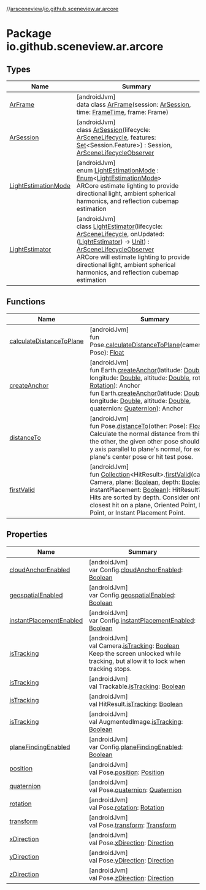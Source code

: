 //[arsceneview](../../index.md)/[io.github.sceneview.ar.arcore](index.md)

# Package io.github.sceneview.ar.arcore

## Types

| Name | Summary |
|---|---|
| [ArFrame](-ar-frame/index.md) | [androidJvm]<br>data class [ArFrame](-ar-frame/index.md)(session: [ArSession](-ar-session/index.md), time: [FrameTime](../../../sceneview/sceneview/io.github.sceneview.utils/-frame-time/index.md), frame: Frame) |
| [ArSession](-ar-session/index.md) | [androidJvm]<br>class [ArSession](-ar-session/index.md)(lifecycle: [ArSceneLifecycle](../io.github.sceneview.ar/-ar-scene-lifecycle/index.md), features: [Set](https://kotlinlang.org/api/latest/jvm/stdlib/kotlin.collections/-set/index.html)&lt;Session.Feature&gt;) : Session, [ArSceneLifecycleObserver](../io.github.sceneview.ar/-ar-scene-lifecycle-observer/index.md) |
| [LightEstimationMode](-light-estimation-mode/index.md) | [androidJvm]<br>enum [LightEstimationMode](-light-estimation-mode/index.md) : [Enum](https://kotlinlang.org/api/latest/jvm/stdlib/kotlin/-enum/index.html)&lt;[LightEstimationMode](-light-estimation-mode/index.md)&gt; <br>ARCore estimate lighting to provide directional light, ambient spherical harmonics, and reflection cubemap estimation |
| [LightEstimator](-light-estimator/index.md) | [androidJvm]<br>class [LightEstimator](-light-estimator/index.md)(lifecycle: [ArSceneLifecycle](../io.github.sceneview.ar/-ar-scene-lifecycle/index.md), onUpdated: ([LightEstimator](-light-estimator/index.md)) -&gt; [Unit](https://kotlinlang.org/api/latest/jvm/stdlib/kotlin/-unit/index.html)) : [ArSceneLifecycleObserver](../io.github.sceneview.ar/-ar-scene-lifecycle-observer/index.md)<br>ARCore will estimate lighting to provide directional light, ambient spherical harmonics, and reflection cubemap estimation |

## Functions

| Name | Summary |
|---|---|
| [calculateDistanceToPlane](calculate-distance-to-plane.md) | [androidJvm]<br>fun Pose.[calculateDistanceToPlane](calculate-distance-to-plane.md)(cameraPose: Pose): [Float](https://kotlinlang.org/api/latest/jvm/stdlib/kotlin/-float/index.html) |
| [createAnchor](create-anchor.md) | [androidJvm]<br>fun Earth.[createAnchor](create-anchor.md)(latitude: [Double](https://kotlinlang.org/api/latest/jvm/stdlib/kotlin/-double/index.html), longitude: [Double](https://kotlinlang.org/api/latest/jvm/stdlib/kotlin/-double/index.html), altitude: [Double](https://kotlinlang.org/api/latest/jvm/stdlib/kotlin/-double/index.html), rotation: [Rotation](../../../sceneview/io.github.sceneview.math/-rotation/index.md)): Anchor<br>fun Earth.[createAnchor](create-anchor.md)(latitude: [Double](https://kotlinlang.org/api/latest/jvm/stdlib/kotlin/-double/index.html), longitude: [Double](https://kotlinlang.org/api/latest/jvm/stdlib/kotlin/-double/index.html), altitude: [Double](https://kotlinlang.org/api/latest/jvm/stdlib/kotlin/-double/index.html), quaternion: [Quaternion](../../../sceneview/sceneview/dev.romainguy.kotlin.math/-quaternion/index.md)): Anchor |
| [distanceTo](distance-to.md) | [androidJvm]<br>fun Pose.[distanceTo](distance-to.md)(other: Pose): [Float](https://kotlinlang.org/api/latest/jvm/stdlib/kotlin/-float/index.html)<br>Calculate the normal distance from this to the other, the given other pose should have y axis parallel to plane's normal, for example plane's center pose or hit test pose. |
| [firstValid](first-valid.md) | [androidJvm]<br>fun [Collection](https://kotlinlang.org/api/latest/jvm/stdlib/kotlin.collections/-collection/index.html)&lt;HitResult&gt;.[firstValid](first-valid.md)(camera: Camera, plane: [Boolean](https://kotlinlang.org/api/latest/jvm/stdlib/kotlin/-boolean/index.html), depth: [Boolean](https://kotlinlang.org/api/latest/jvm/stdlib/kotlin/-boolean/index.html), instantPlacement: [Boolean](https://kotlinlang.org/api/latest/jvm/stdlib/kotlin/-boolean/index.html)): HitResult?<br>Hits are sorted by depth. Consider only closest hit on a plane, Oriented Point, Depth Point, or Instant Placement Point. |

## Properties

| Name | Summary |
|---|---|
| [cloudAnchorEnabled](cloud-anchor-enabled.md) | [androidJvm]<br>var Config.[cloudAnchorEnabled](cloud-anchor-enabled.md): [Boolean](https://kotlinlang.org/api/latest/jvm/stdlib/kotlin/-boolean/index.html) |
| [geospatialEnabled](geospatial-enabled.md) | [androidJvm]<br>var Config.[geospatialEnabled](geospatial-enabled.md): [Boolean](https://kotlinlang.org/api/latest/jvm/stdlib/kotlin/-boolean/index.html) |
| [instantPlacementEnabled](instant-placement-enabled.md) | [androidJvm]<br>var Config.[instantPlacementEnabled](instant-placement-enabled.md): [Boolean](https://kotlinlang.org/api/latest/jvm/stdlib/kotlin/-boolean/index.html) |
| [isTracking](is-tracking.md) | [androidJvm]<br>val Camera.[isTracking](is-tracking.md): [Boolean](https://kotlinlang.org/api/latest/jvm/stdlib/kotlin/-boolean/index.html)<br>Keep the screen unlocked while tracking, but allow it to lock when tracking stops. |
| [isTracking](is-tracking.md) | [androidJvm]<br>val Trackable.[isTracking](is-tracking.md): [Boolean](https://kotlinlang.org/api/latest/jvm/stdlib/kotlin/-boolean/index.html) |
| [isTracking](is-tracking.md) | [androidJvm]<br>val HitResult.[isTracking](is-tracking.md): [Boolean](https://kotlinlang.org/api/latest/jvm/stdlib/kotlin/-boolean/index.html) |
| [isTracking](is-tracking.md) | [androidJvm]<br>val AugmentedImage.[isTracking](is-tracking.md): [Boolean](https://kotlinlang.org/api/latest/jvm/stdlib/kotlin/-boolean/index.html) |
| [planeFindingEnabled](plane-finding-enabled.md) | [androidJvm]<br>var Config.[planeFindingEnabled](plane-finding-enabled.md): [Boolean](https://kotlinlang.org/api/latest/jvm/stdlib/kotlin/-boolean/index.html) |
| [position](position.md) | [androidJvm]<br>val Pose.[position](position.md): [Position](../../../sceneview/io.github.sceneview.math/-position/index.md) |
| [quaternion](quaternion.md) | [androidJvm]<br>val Pose.[quaternion](quaternion.md): [Quaternion](../../../sceneview/sceneview/dev.romainguy.kotlin.math/-quaternion/index.md) |
| [rotation](rotation.md) | [androidJvm]<br>val Pose.[rotation](rotation.md): [Rotation](../../../sceneview/io.github.sceneview.math/-rotation/index.md) |
| [transform](transform.md) | [androidJvm]<br>val Pose.[transform](transform.md): [Transform](../../../sceneview/io.github.sceneview.math/-transform/index.md) |
| [xDirection](x-direction.md) | [androidJvm]<br>val Pose.[xDirection](x-direction.md): [Direction](../../../sceneview/io.github.sceneview.math/-direction/index.md) |
| [yDirection](y-direction.md) | [androidJvm]<br>val Pose.[yDirection](y-direction.md): [Direction](../../../sceneview/io.github.sceneview.math/-direction/index.md) |
| [zDirection](z-direction.md) | [androidJvm]<br>val Pose.[zDirection](z-direction.md): [Direction](../../../sceneview/io.github.sceneview.math/-direction/index.md) |

